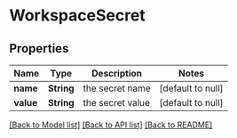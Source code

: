# WorkspaceSecret
## Properties

| Name | Type | Description | Notes |
|------------ | ------------- | ------------- | -------------|
| **name** | **String** | the secret name | [default to null] |
| **value** | **String** | the secret value | [default to null] |

[[Back to Model list]](../README.md#documentation-for-models) [[Back to API list]](../README.md#documentation-for-api-endpoints) [[Back to README]](../README.md)

